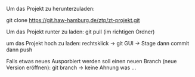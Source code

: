 Um das Projekt zu herunterzuladen:

git clone https://git.haw-hamburg.de/ztp/zt-projekt.git


Um das Projekt runter zu laden:
git pull  (im richtigen Ordner)

um das Projekt hoch zu laden:
rechtsklick -> git GUI -> Stage dann commit dann push


Falls etwas neues Ausporbiert werden soll einen neuen Branch (neue Version eröffnen):
 git branch -> keine Ahnung was
 ...
